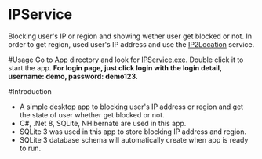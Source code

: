# IPService
Blocking user's IP or region and showing wether user get blocked or not.
In order to get region, used user's IP address and use the <a href="https://www.ip2location.io/">IP2Location</a> service.

#Usage
Go to <a href="https://github.com/eweley95/IPServices/tree/master/App">App</a> directory and look for <a href="https://github.com/eweley95/IPServices/blob/master/App/IPService.exe">IPService.exe</a>.
Double click it to start the app.
<b>For login page, just click login with the login detail, username: demo, password: demo123.</b>

#Introduction
<ul>
  <li>A simple desktop app to blocking user's IP address or region and get the state of user whether get blocked or not.</li>
  <li>C#, .Net 8, SQLite, NHibernate are used in this app.</li>
  <li>SQLite 3 was used in this app to store blocking IP address and region.</li>
  <li>SQLite 3 database schema will automatically create when app is ready to run.</li>
</ul>


